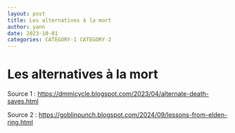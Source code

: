 ```yaml
---
layout: post
title: Les alternatives à la mort
author: yann
date: 2023-10-01
categories: CATEGORY-1 CATEGORY-2
---
```


# Les alternatives à la mort

Source 1 : https://dmmicycle.blogspot.com/2023/04/alternate-death-saves.html

Source 2 : https://goblinpunch.blogspot.com/2024/09/lessons-from-elden-ring.html
